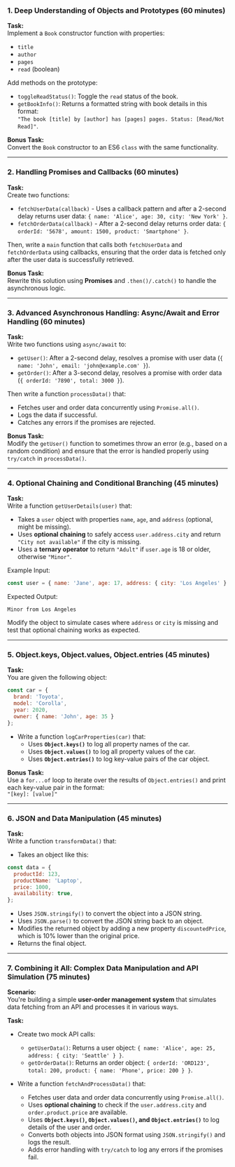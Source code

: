 ### **1. Deep Understanding of Objects and Prototypes (60 minutes)**

**Task:**  
Implement a `Book` constructor function with properties:
- `title`
- `author`
- `pages`
- `read` (boolean)

Add methods on the prototype:
- `toggleReadStatus()`: Toggle the `read` status of the book.
- `getBookInfo()`: Returns a formatted string with book details in this format:  
  `"The book [title] by [author] has [pages] pages. Status: [Read/Not Read]"`.

**Bonus Task:**  
Convert the `Book` constructor to an ES6 `class` with the same functionality.

---

### **2. Handling Promises and Callbacks (60 minutes)**

**Task:**  
Create two functions:  
- `fetchUserData(callback)` - Uses a callback pattern and after a 2-second delay returns user data: `{ name: 'Alice', age: 30, city: 'New York' }`.
- `fetchOrderData(callback)` - After a 2-second delay returns order data: `{ orderId: '5678', amount: 1500, product: 'Smartphone' }`.

Then, write a `main` function that calls both `fetchUserData` and `fetchOrderData` using callbacks, ensuring that the order data is fetched only after the user data is successfully retrieved.

**Bonus Task:**  
Rewrite this solution using **Promises** and `.then()/.catch()` to handle the asynchronous logic.

---

### **3. Advanced Asynchronous Handling: Async/Await and Error Handling (60 minutes)**

**Task:**  
Write two functions using `async/await` to:
- `getUser()`: After a 2-second delay, resolves a promise with user data (`{ name: 'John', email: 'john@example.com' }`).
- `getOrder()`: After a 3-second delay, resolves a promise with order data (`{ orderId: '7890', total: 3000 }`).

Then write a function `processData()` that:
- Fetches user and order data concurrently using `Promise.all()`.
- Logs the data if successful.
- Catches any errors if the promises are rejected.

**Bonus Task:**  
Modify the `getUser()` function to sometimes throw an error (e.g., based on a random condition) and ensure that the error is handled properly using `try/catch` in `processData()`.

---

### **4. Optional Chaining and Conditional Branching (45 minutes)**

**Task:**  
Write a function `getUserDetails(user)` that:
- Takes a `user` object with properties `name`, `age`, and `address` (optional, might be missing).
- Uses **optional chaining** to safely access `user.address.city` and return `"City not available"` if the city is missing.
- Uses a **ternary operator** to return `"Adult"` if `user.age` is 18 or older, otherwise `"Minor"`.

Example Input:
```javascript
const user = { name: 'Jane', age: 17, address: { city: 'Los Angeles' } };
```

Expected Output:
```plaintext
Minor from Los Angeles
```

Modify the object to simulate cases where `address` or `city` is missing and test that optional chaining works as expected.

---

### **5. Object.keys, Object.values, Object.entries (45 minutes)**

**Task:**  
You are given the following object:

```javascript
const car = {
  brand: 'Toyota',
  model: 'Corolla',
  year: 2020,
  owner: { name: 'John', age: 35 }
};
```

- Write a function `logCarProperties(car)` that:
  - Uses **`Object.keys()`** to log all property names of the car.
  - Uses **`Object.values()`** to log all property values of the car.
  - Uses **`Object.entries()`** to log key-value pairs of the car object.

**Bonus Task:**  
Use a `for...of` loop to iterate over the results of `Object.entries()` and print each key-value pair in the format:  
`"[key]: [value]"`

---

### **6. JSON and Data Manipulation (45 minutes)**

**Task:**  
Write a function `transformData()` that:
- Takes an object like this:  

```javascript
const data = {
  productId: 123,
  productName: 'Laptop',
  price: 1000,
  availability: true,
};
```

- Uses `JSON.stringify()` to convert the object into a JSON string.
- Uses `JSON.parse()` to convert the JSON string back to an object.
- Modifies the returned object by adding a new property `discountedPrice`, which is 10% lower than the original price.
- Returns the final object.

---

### **7. Combining it All: Complex Data Manipulation and API Simulation (75 minutes)**

**Scenario:**  
You're building a simple **user-order management system** that simulates data fetching from an API and processes it in various ways.

**Task:**  
- Create two mock API calls:
  - `getUserData()`: Returns a user object: `{ name: 'Alice', age: 25, address: { city: 'Seattle' } }`.
  - `getOrderData()`: Returns an order object: `{ orderId: 'ORD123', total: 200, product: { name: 'Phone', price: 200 } }`.
  
- Write a function `fetchAndProcessData()` that:
  - Fetches user data and order data concurrently using `Promise.all()`.
  - Uses **optional chaining** to check if the `user.address.city` and `order.product.price` are available.
  - Uses **`Object.keys()`, `Object.values()`, and `Object.entries()`** to log details of the user and order.
  - Converts both objects into JSON format using `JSON.stringify()` and logs the result.
  - Adds error handling with `try/catch` to log any errors if the promises fail.

